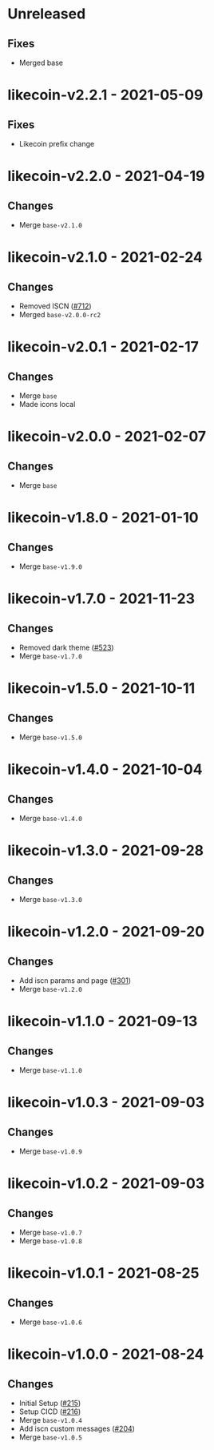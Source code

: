 # Unreleased
## Fixes
- Merged base

# likecoin-v2.2.1 - 2021-05-09
## Fixes
- Likecoin prefix change

# likecoin-v2.2.0 - 2021-04-19
## Changes
- Merge `base-v2.1.0`

# likecoin-v2.1.0 - 2021-02-24
## Changes
- Removed ISCN ([\#712](https://github.com/forbole/big-dipper-2.0-cosmos/issues/712))
- Merged `base-v2.0.0-rc2`

# likecoin-v2.0.1 - 2021-02-17
## Changes
- Merge `base`
- Made icons local

# likecoin-v2.0.0 - 2021-02-07
## Changes
- Merge `base`

# likecoin-v1.8.0 - 2021-01-10
## Changes
- Merge `base-v1.9.0`

# likecoin-v1.7.0 - 2021-11-23
## Changes
- Removed dark theme ([\#523](https://github.com/forbole/big-dipper-2.0-cosmos/issues/523))
- Merge `base-v1.7.0`

# likecoin-v1.5.0 - 2021-10-11
## Changes
- Merge `base-v1.5.0`

# likecoin-v1.4.0 - 2021-10-04
## Changes
- Merge `base-v1.4.0`

# likecoin-v1.3.0 - 2021-09-28
## Changes
- Merge `base-v1.3.0`

# likecoin-v1.2.0 - 2021-09-20
## Changes
- Add iscn params and page ([\#301](https://github.com/forbole/big-dipper-2.0-cosmos/issues/301))
- Merge `base-v1.2.0`

# likecoin-v1.1.0 - 2021-09-13
## Changes
- Merge `base-v1.1.0`

# likecoin-v1.0.3 - 2021-09-03
## Changes
- Merge `base-v1.0.9`

# likecoin-v1.0.2 - 2021-09-03
## Changes
- Merge `base-v1.0.7`
- Merge `base-v1.0.8`

# likecoin-v1.0.1 - 2021-08-25
## Changes
- Merge `base-v1.0.6`

# likecoin-v1.0.0 - 2021-08-24
## Changes
- Initial Setup ([\#215](https://github.com/forbole/big-dipper-2.0-cosmos/issues/215))
- Setup CICD ([\#216](https://github.com/forbole/big-dipper-2.0-cosmos/issues/216))
- Merge `base-v1.0.4`
- Add iscn custom messages ([\#204](https://github.com/forbole/big-dipper-2.0-cosmos/issues/204))
- Merge `base-v1.0.5`
